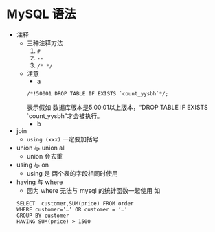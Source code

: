 # MySQL 语法

* 注释  
    * 三种注释方法
        1. `# `  
        2. `-- `
        3. `/* */`
    * 注意
        * a
        ```
        /*!50001 DROP TABLE IF EXISTS `count_yysbh`*/; 
        ```
        表示假如 数据库版本是5.00.01以上版本，“DROP TABLE IF EXISTS `count_yysbh”才会被执行。
        * b
* join
    - `using (xxx)`  一定要加括号
* union 与 union all
    - union 会去重
* using 与 on
    - using 是 两个表的字段相同时使用
* having 与 where
    - 因为 where 无法与 mysql 的统计函数一起使用
    如
    ```
    SELECT  customer,SUM(price) FROM order
    WHERE customer=’…’ OR customer = ‘…’
    GROUP BY customer
    HAVING SUM(price) > 1500
    ```
